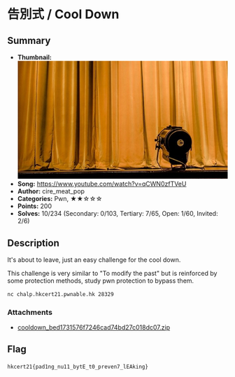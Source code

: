 告別式 / Cool Down
===

## Summary

* **Thumbnail:** ![](thumbnail.jpg)
* **Song:** https://www.youtube.com/watch?v=qCWN0zfTVeU
* **Author:** cire_meat_pop
* **Categories:** Pwn, ★★☆☆☆
* **Points:** 200
* **Solves:** 10/234 (Secondary: 0/103, Tertiary: 7/65, Open: 1/60, Invited: 2/6)

## Description

It's about to leave, just an easy challenge for the cool down.

This challenge is very similar to "To modify the past" but is reinforced by some protection methods, study pwn protection to bypass them.

```bash
nc chalp.hkcert21.pwnable.hk 28329
```

### Attachments

- [cooldown_bed1731576f7246cad74bd27c018dc07.zip](https://github.com/blackb6a/hkcert-ctf-2021-challenges/releases/download/v1.0.0/cooldown_bed1731576f7246cad74bd27c018dc07.zip)

## Flag

`hkcert21{pad1ng_nu11_bytE_t0_preven7_lEAking}`
